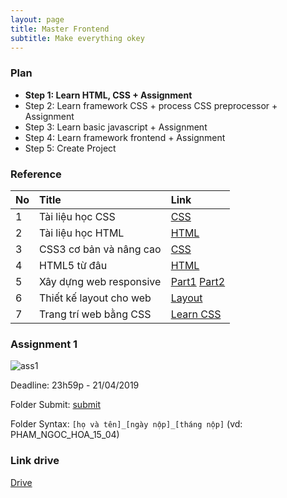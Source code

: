 ```yaml
---
layout: page
title: Master Frontend
subtitle: Make everything okey
---
```


### Plan

- **Step 1: Learn HTML, CSS + Assignment**
- Step 2: Learn framework CSS + process CSS preprocessor + Assignment
- Step 3: Learn basic javascript + Assignment
- Step 4: Learn framework frontend + Assignment
- Step 5: Create Project

### Reference

| No   | Title                   | Link                                               |
| :--- | :---------------------- | :------------------------------------------------- |
| 1    | Tài liệu học CSS        | [CSS](https://www.w3schools.com/css/)              |
| 2    | Tài liệu học HTML       | [HTML](https://www.w3schools.com/html/default.asp) |
| 3    | CSS3 cơ bản và nâng cao | [CSS](https://mshare.io/file/hw3dTq)               |
| 4    | HTML5 từ đâu            | [HTML](https://mshare.io/file/vXwPWNg)             |
|5|Xây dựng web responsive|[Part1](https://mshare.io/file/8qZ69D) [Part2](https://mshare.io/file/7WY27Fx)|
|6|Thiết kế layout cho web| [Layout](https://mshare.io/file/IRL06sVD)|
|7|Trang trí web bằng CSS| [Learn CSS](https://mshare.io/file/248R0Qg)|


### Assignment 1

![ass1](https://i.imgur.com/31G5W7Z.png)

Deadline: 23h59p - 21/04/2019

Folder Submit: [submit](https://drive.google.com/drive/u/0/folders/1XLFp_YMC4hN23apiEgwGVw1d_2i3VgJx)

Folder Syntax: `[họ và tên]_[ngày nộp]_[tháng nộp]` (vd: PHAM_NGOC_HOA_15_04)

### Link drive

[Drive](https://drive.google.com/drive/u/0/folders/0ADbsjJ5nQn7oUk9PVA)